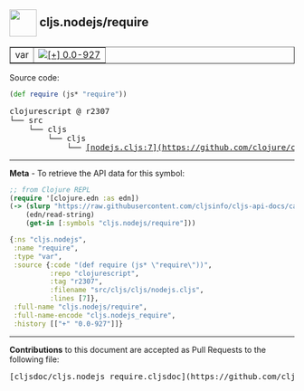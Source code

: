 ## <img width="48px" valign="middle" src="http://i.imgur.com/Hi20huC.png"> cljs.nodejs/require

 <table border="1">
<tr>

<td>var</td>
<td><a href="https://github.com/cljsinfo/cljs-api-docs/tree/0.0-927"><img valign="middle" alt="[+] 0.0-927" src="https://img.shields.io/badge/+-0.0--927-lightgrey.svg"></a> </td>
</tr>
</table>






Source code:

```clj
(def require (js* "require"))
```

 <pre>
clojurescript @ r2307
└── src
    └── cljs
        └── cljs
            └── <ins>[nodejs.cljs:7](https://github.com/clojure/clojurescript/blob/r2307/src/cljs/cljs/nodejs.cljs#L7)</ins>
</pre>


---

__Meta__ - To retrieve the API data for this symbol:

```clj
;; from Clojure REPL
(require '[clojure.edn :as edn])
(-> (slurp "https://raw.githubusercontent.com/cljsinfo/cljs-api-docs/catalog/cljs-api.edn")
    (edn/read-string)
    (get-in [:symbols "cljs.nodejs/require"]))
```

```clj
{:ns "cljs.nodejs",
 :name "require",
 :type "var",
 :source {:code "(def require (js* \"require\"))",
          :repo "clojurescript",
          :tag "r2307",
          :filename "src/cljs/cljs/nodejs.cljs",
          :lines [7]},
 :full-name "cljs.nodejs/require",
 :full-name-encode "cljs.nodejs_require",
 :history [["+" "0.0-927"]]}

```

---

__Contributions__ to this document are accepted as Pull Requests to the following file:

 <pre>
[cljsdoc/cljs.nodejs_require.cljsdoc](https://github.com/cljsinfo/cljs-api-docs/blob/master/cljsdoc/cljs.nodejs_require.cljsdoc)
</pre>

